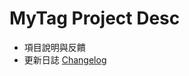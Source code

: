 # MyTag Project Desc 

- 項目說明與反饋
- 更新日誌 [Changelog](https://github.com/knowsee/MyTag/wiki/ChangeLog "Changelog")
